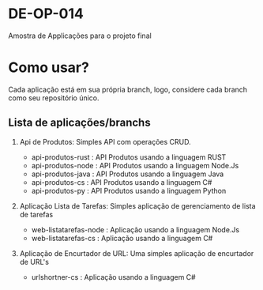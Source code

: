 # DE-OP-014

Amostra de Applicações para o projeto final

# Como usar?

Cada aplicação está em sua própria branch, logo, considere cada branch como seu repositório único.

## Lista de aplicações/branchs

1. Api de Produtos: Simples API com operações CRUD.
    - api-produtos-rust : API Produtos usando a linguagem RUST
    - api-produtos-node : API Produtos usando a linguagem Node.Js
    - api-produtos-java : API Produtos usando a linguagem Java
    - api-produtos-cs   : API Produtos usando a linguagem C# 
    - api-produtos-py   : API Produtos usando a linguagem Python

2. Aplicação Lista de Tarefas: Simples aplicação de gerenciamento de lista de tarefas
    - web-listatarefas-node : Aplicação usando a linguagem Node.Js
    - web-listatarefas-cs   : Aplicação usando a linguagem C#

3. Aplicação de Encurtador de URL: Uma simples aplicação de encurtador de URL's
    - urlshortner-cs : Aplicação usando a linguagem C#